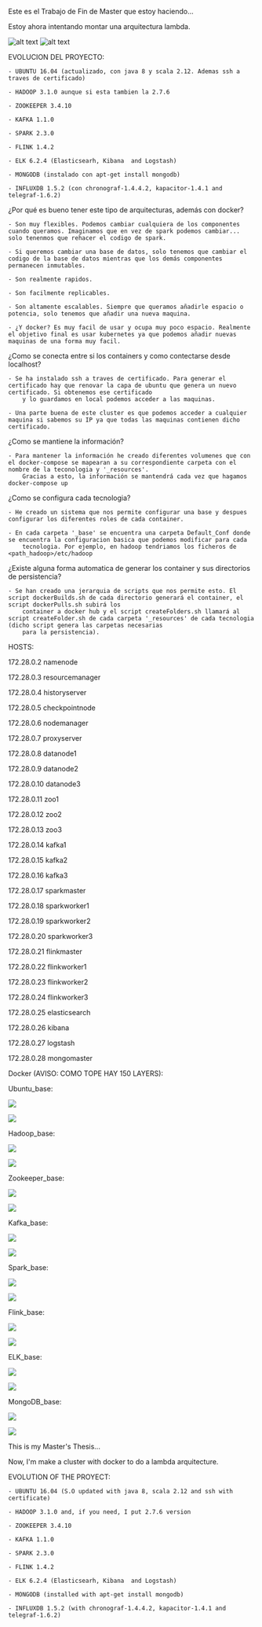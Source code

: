 Este es el Trabajo de Fin de Master que estoy haciendo...

Estoy ahora intentando montar una arquitectura lambda. 

![alt text](https://github.com/Kartonatic/tfm/blob/master/lambdaSchema.png "¿Como es una arquitectura lambda?")
![alt text](https://github.com/Kartonatic/tfm/blob/master/lambdaSchema2.png "¿Como es una arquitectura lambda?")


EVOLUCION DEL PROYECTO:

	- UBUNTU 16.04 (actualizado, con java 8 y scala 2.12. Ademas ssh a traves de certificado)

	- HADOOP 3.1.0 aunque si esta tambien la 2.7.6

	- ZOOKEEPER 3.4.10

	- KAFKA 1.1.0

	- SPARK 2.3.0

	- FLINK 1.4.2 

	- ELK 6.2.4 (Elasticsearh, Kibana  and Logstash)
	
	- MONGODB (instalado con apt-get install mongodb)

	- INFLUXDB 1.5.2 (con chronograf-1.4.4.2, kapacitor-1.4.1 and telegraf-1.6.2)

¿Por qué es bueno tener este tipo de arquitecturas, además con docker?

	- Son muy flexibles. Podemos cambiar cualquiera de los componentes cuando queramos. Imaginamos que en vez de spark podemos cambiar... solo tenenmos que rehacer el codigo de spark. 

	- Si queremos cambiar una base de datos, solo tenemos que cambiar el codigo de la base de datos mientras que los demás componentes permanecen inmutables. 

	- Son realmente rapidos.

	- Son facilmente replicables.

	- Son altamente escalables. Siempre que queramos añadirle espacio o potencia, solo tenemos que añadir una nueva maquina.

	- ¿Y docker? Es muy facil de usar y ocupa muy poco espacio. Realmente el objetivo final es usar kubernetes ya que podemos añadir nuevas maquinas de una forma muy facil.

¿Como se conecta entre si los containers y como contectarse desde localhost?

	- Se ha instalado ssh a traves de certificado. Para generar el certificado hay que renovar la capa de ubuntu que genera un nuevo certificado. Si obtenemos ese certificado
		y lo guardamos en local podemos acceder a las maquinas. 

	- Una parte buena de este cluster es que podemos acceder a cualquier maquina si sabemos su IP ya que todas las maquinas contienen dicho certificado.


¿Como se mantiene la información?

	- Para mantener la información he creado diferentes volumenes que con el docker-compose se mapearan a su correspondiente carpeta con el nombre de la teconologia y '_resources'. 
		Gracias a esto, la información se mantendrá cada vez que hagamos docker-compose up

¿Como se configura cada tecnologia?

	- He creado un sistema que nos permite configurar una base y despues configurar los diferentes roles de cada container.

	- En cada carpeta '_base' se encuentra una carpeta Default_Conf donde se encuentra la configuracion basica que podemos modificar para cada 
		tecnologia. Por ejemplo, en hadoop tendriamos los ficheros de <path_hadoop>/etc/hadoop

¿Existe alguna forma automatica de generar los container y sus directorios de persistencia?
	
	- Se han creado una jerarquia de scripts que nos permite esto. El script dockerBuilds.sh de cada directorio generará el container, el script dockerPulls.sh subirá los 
		container a docker hub y el script createFolders.sh llamará al script createFolder.sh de cada carpeta '_resources' de cada tecnologia (dicho script genera las carpetas necesarias
		para la persistencia).

HOSTS:

172.28.0.2	namenode

172.28.0.3	resourcemanager

172.28.0.4	historyserver

172.28.0.5	checkpointnode

172.28.0.6	nodemanager

172.28.0.7	proxyserver

172.28.0.8	datanode1

172.28.0.9	datanode2

172.28.0.10	datanode3

172.28.0.11	zoo1

172.28.0.12	zoo2

172.28.0.13	zoo3

172.28.0.14	kafka1

172.28.0.15	kafka2

172.28.0.16	kafka3

172.28.0.17	sparkmaster

172.28.0.18	sparkworker1

172.28.0.19	sparkworker2

172.28.0.20	sparkworker3

172.28.0.21     flinkmaster

172.28.0.22     flinkworker1

172.28.0.23     flinkworker2

172.28.0.24     flinkworker3

172.28.0.25     elasticsearch

172.28.0.26     kibana

172.28.0.27     logstash

172.28.0.28     mongomaster


Docker (AVISO: COMO TOPE HAY 150 LAYERS):

Ubuntu_base:

[![](https://images.microbadger.com/badges/image/karton91/ubuntu_base.svg)](https://microbadger.com/images/karton91/ubuntu_base.svg "Ubuntu 16.04 updated")

[![](https://images.microbadger.com/badges/version/karton91/ubuntu_base.svg)](https://microbadger.com/images/karton91/ubuntu_base.svg "Ubuntu 16.04 updated")


Hadoop_base:

[![](https://images.microbadger.com/badges/image/karton91/hadoop_base310.svg)](https://microbadger.com/images/karton91/hadoop_base310 "HADOOP 3.1.0")

[![](https://images.microbadger.com/badges/version/karton91/hadoop_base310.svg)](https://microbadger.com/images/karton91/hadoop_base310 "HADOOP 3.1.0")


Zookeeper_base:

[![](https://images.microbadger.com/badges/image/karton91/zookeeper_base.svg)](https://microbadger.com/images/karton91/zookeeper_base "ZOOKEEPER 3.4.1")

[![](https://images.microbadger.com/badges/version/karton91/zookeeper_base.svg)](https://microbadger.com/images/karton91/zookeeper_base "ZOOKEEPER 3.4.1")


Kafka_base:

[![](https://images.microbadger.com/badges/image/karton91/kafka_base.svg)](https://microbadger.com/images/karton91/kafka_base "KAFKA 1.1.0")

[![](https://images.microbadger.com/badges/version/karton91/kafka_base.svg)](https://microbadger.com/images/karton91/kafka_base "KAFKA 1.1.0")


Spark_base:

[![](https://images.microbadger.com/badges/image/karton91/spark_base.svg)](https://microbadger.com/images/karton91/spark_base "SPARK 2.3.0")

[![](https://images.microbadger.com/badges/version/karton91/spark_base.svg)](https://microbadger.com/images/karton91/spark_base "SPARK 2.3.0")


Flink_base:

[![](https://images.microbadger.com/badges/image/karton91/flink_base.svg)](https://microbadger.com/images/karton91/flink_base "FLINK 1.4.2")

[![](https://images.microbadger.com/badges/version/karton91/flink_base.svg)](https://microbadger.com/images/karton91/flink_base "FLINK 1.4.2")



ELK_base:

[![](https://images.microbadger.com/badges/image/karton91/elk_base.svg)](https://microbadger.com/images/karton91/elk_base "ELK 6.2.4")

[![](https://images.microbadger.com/badges/version/karton91/elk_base.svg)](https://microbadger.com/images/karton91/elk_base "ELK 6.2.4")


MongoDB_base:

[![](https://images.microbadger.com/badges/image/karton91/mongodb_base.svg)](https://microbadger.com/images/karton91/mongodb_base "MONGODB")

[![](https://images.microbadger.com/badges/version/karton91/mongodb_base.svg)](https://microbadger.com/images/karton91/mongodb_base "MONGODB")

This is my Master's Thesis...

Now, I'm make a cluster with docker to do a lambda arquitecture.

EVOLUTION OF THE PROYECT:


	- UBUNTU 16.04 (S.O updated with java 8, scala 2.12 and ssh with certificate)

	- HADOOP 3.1.0 and, if you need, I put 2.7.6 version

	- ZOOKEEPER 3.4.10

	- KAFKA 1.1.0

	- SPARK 2.3.0

	- FLINK 1.4.2 

	- ELK 6.2.4 (Elasticsearh, Kibana  and Logstash)
	
	- MONGODB (installed with apt-get install mongodb)
	
	- INFLUXDB 1.5.2 (with chronograf-1.4.4.2, kapacitor-1.4.1 and telegraf-1.6.2)
